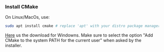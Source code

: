 ### Install CMake

On Linux/MacOs, use:

```bash
sudo apt install cmake # replace 'apt' with your distro package manager
```

[Here](https://github.com/Kitware/CMake/releases/download/v3.23.0/cmake-3.23.0-windows-x86_64.msi) us the download for Windowns.
Make sure to select the option "Add CMake to the system PATH for the current user" when asked by the installer.

